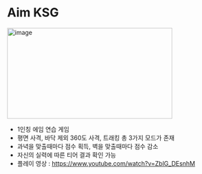 # Aim KSG

<img width="384" height="212" alt="image" src="https://github.com/user-attachments/assets/df5f83fc-c0c2-44fe-adc3-d76ca55c5a98" />

- 1인칭 에임 연습 게임
- 평면 사격, 바닥 제외 360도 사격, 트래킹 총 3가지 모드가 존재
- 과녁을 맞출때마다 점수 획득, 벽을 맞출때마다 점수 감소
- 자신의 실력에 따른 티어 결과 확인 가능
- 플레이 영상 : https://www.youtube.com/watch?v=ZblG_DEsnhM
